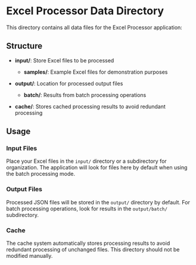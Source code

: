 # Excel Processor Data Directory

This directory contains all data files for the Excel Processor application:

## Structure

- **input/**: Store Excel files to be processed
  - **samples/**: Example Excel files for demonstration purposes

- **output/**: Location for processed output files
  - **batch/**: Results from batch processing operations

- **cache/**: Stores cached processing results to avoid redundant processing

## Usage

### Input Files

Place your Excel files in the `input/` directory or a subdirectory for organization. The application will look for files here by default when using the batch processing mode.

### Output Files

Processed JSON files will be stored in the `output/` directory by default. For batch processing operations, look for results in the `output/batch/` subdirectory.

### Cache

The cache system automatically stores processing results to avoid redundant processing of unchanged files. This directory should not be modified manually. 
